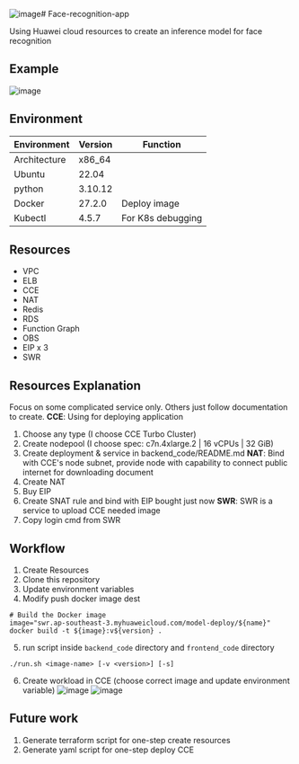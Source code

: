 ![image](https://github.com/user-attachments/assets/acd7bab4-0d5b-42fc-b8fa-a38446cf2a5f)# Face-recognition-app

Using Huawei cloud resources to create an inference model for face recognition

## Example
![image](https://github.com/user-attachments/assets/b58142cb-266a-4916-babd-4f8713f4ae26)

## Environment
|Environment|Version|Function|
|-----------|----------|----------|
|Architecture |x86_64   |                   |
|Ubuntu       |22.04    |                   |
|python       |3.10.12  |                   |
|Docker       |27.2.0   |Deploy image       |
|Kubectl      |4.5.7    |For K8s debugging  |

## Resources
- VPC
- ELB
- CCE
- NAT
- Redis
- RDS
- Function Graph
- OBS
- EIP x 3
- SWR

## Resources Explanation
Focus on some complicated service only. Others just follow documentation to create.
**CCE**: Using for deploying application
1. Choose any type (I choose CCE Turbo Cluster)
2. Create nodepool (I choose spec: c7n.4xlarge.2 | 16 vCPUs | 32 GiB)
3. Create deployment & service in backend_code/README.md
**NAT**: Bind with CCE's node subnet, provide node with capability to connect public internet for downloading document
1. Create NAT
2. Buy EIP
3. Create SNAT rule and bind with EIP bought just now
**SWR**: SWR is a service to upload CCE needed image
1. Copy login cmd from SWR

## Workflow
1. Create Resources
2. Clone this repository
3. Update environment variables
4. Modify push docker image dest
```
# Build the Docker image
image="swr.ap-southeast-3.myhuaweicloud.com/model-deploy/${name}"
docker build -t ${image}:v${version} .
```
5. run script inside `backend_code` directory and `frontend_code` directory
```
./run.sh <image-name> [-v <version>] [-s]
```
6. Create workload in CCE (choose correct image and update environment variable)
![image](https://github.com/user-attachments/assets/eb4a110a-0c00-4006-af55-aa11940a4e28)
![image](https://github.com/user-attachments/assets/f79edc20-183f-4fde-ac44-c5beb6039fb5)


## Future work
1. Generate terraform script for one-step create resources
2. Generate yaml script for one-step deploy CCE
